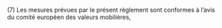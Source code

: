 (7) Les mesures prévues par le présent règlement sont conformes à l’avis du comité européen des valeurs mobilières,